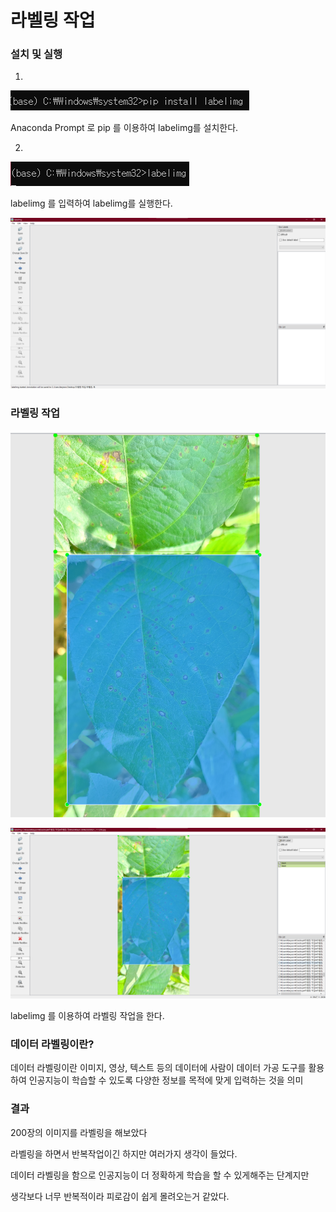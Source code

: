 # 라벨링 작업



### 설치 및 실행

1. 

![image-20210928173359473](image/image-20210928173359473.png)

Anaconda Prompt 로 pip 를 이용하여 labelimg를 설치한다.



2. 

![image-20210928173525472](image/image-20210928173525472.png)

labelimg 를 입력하여 labelimg를 실행한다.



![image-20210928173558817](image/image-20210928173558817.png)



### 라벨링 작업

![image-20210928173640849](image/image-20210928173640849.png)

![image-20210928173648080](image/image-20210928173648080.png)

labelimg 를 이용하여 라벨링 작업을 한다.

### 

### 데이터 라벨링이란?

데이터 라벨링이란 이미지, 영상, 텍스트 등의 데이터에 사람이 데이터 가공 도구를 활용하여 인공지능이 학습할 수 있도록 다양한 정보를 목적에 맞게 입력하는 것을 의미





### 결과

200장의 이미지를 라벨링을 해보았다

라벨링을 하면서 반복작업이긴 하지만 여러가지 생각이 들었다.

데이터 라벨링을 함으로 인공지능이 더 정확하게 학습을 할 수 있게해주는 단계지만

생각보다 너무 반복적이라 피로감이 쉽게 몰려오는거 같았다.








